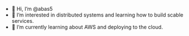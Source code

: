 - 👋 Hi, I’m @abas5
- 👀 I’m interested in distributed systems and learning how to build scable services.
- 🌱 I’m currently learning about AWS and deploying to the cloud.

<!---
abas5/abas5 is a ✨ special ✨ repository because its `README.md` (this file) appears on your GitHub profile.
You can click the Preview link to take a look at your changes.
--->
